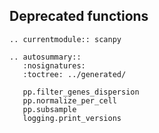 ## Deprecated functions

```{eval-rst}
.. currentmodule:: scanpy
```

```{eval-rst}
.. autosummary::
   :nosignatures:
   :toctree: ../generated/

   pp.filter_genes_dispersion
   pp.normalize_per_cell
   pp.subsample
   logging.print_versions
```
